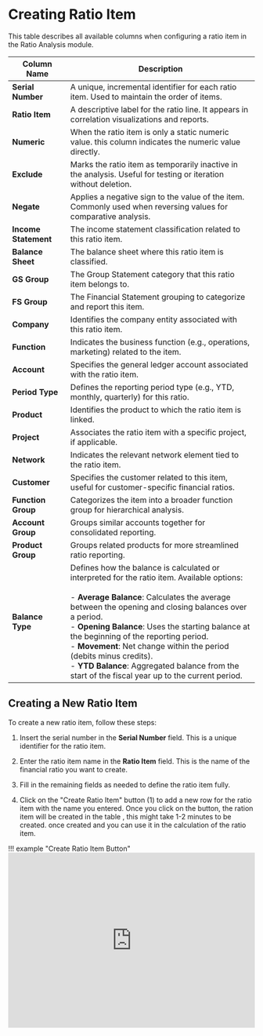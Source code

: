 # **Creating Ratio Item**

This table describes all available columns when configuring a ratio item in the Ratio Analysis module.

| **Column Name**         | **Description** |
|-------------------------|-----------------|
| **Serial Number**       | A unique, incremental identifier for each ratio item. Used to maintain the order of items. |
| **Ratio Item**          | A descriptive label for the ratio line. It appears in correlation visualizations and reports. |
| **Numeric**             | When the ratio item is only a static numeric value. this column indicates the numeric value directly. |
| **Exclude**             | Marks the ratio item as temporarily inactive in the analysis. Useful for testing or iteration without deletion. |
| **Negate**              | Applies a negative sign to the value of the item. Commonly used when reversing values for comparative analysis. |
| **Income Statement**    | The income statement classification related to this ratio item. |
| **Balance Sheet**       | The balance sheet where this ratio item is classified. |
| **GS Group**            | The Group Statement category that this ratio item belongs to. |
| **FS Group**            | The Financial Statement grouping to categorize and report this item. |
| **Company**             | Identifies the company entity associated with this ratio item. |
| **Function**            | Indicates the business function (e.g., operations, marketing) related to the item. |
| **Account**             | Specifies the general ledger account associated with the ratio item. |
| **Period Type**         | Defines the reporting period type (e.g., YTD, monthly, quarterly) for this ratio. |
| **Product**             | Identifies the product to which the ratio item is linked. |
| **Project**             | Associates the ratio item with a specific project, if applicable. |
| **Network**             | Indicates the relevant network element tied to the ratio item. |
| **Customer**            | Specifies the customer related to this item, useful for customer-specific financial ratios. |
| **Function Group**      | Categorizes the item into a broader function group for hierarchical analysis. |
| **Account Group**       | Groups similar accounts together for consolidated reporting. |
| **Product Group**       | Groups related products for more streamlined ratio reporting. |
| **Balance Type**        | Defines how the balance is calculated or interpreted for the ratio item. Available options: <br><br> - **Average Balance**: Calculates the average between the opening and closing balances over a period.<br> - **Opening Balance**: Uses the starting balance at the beginning of the reporting period.<br> - **Movement**: Net change within the period (debits minus credits).<br> - **YTD Balance**: Aggregated balance from the start of the fiscal year up to the current period.|



## Creating a New Ratio Item

To create a new ratio item, follow these steps:

1. Insert the serial number in the **Serial Number** field.  This is a unique identifier for the ratio item.

2. Enter the ratio item name in the **Ratio Item** field.  This is the name of the financial ratio you want to create.
3. Fill in the remaining fields as needed to define the ratio item fully.
4. Click on the "Create Ratio Item" button (1) to add a new row for the ratio item with the name you entered. Once you click on the button, the ration item will be created in the table , this might take 1-2 minutes to be created. once created and you can use it in the calculation of the ratio item.

!!! example "Create Ratio Item Button"
    <iframe frameborder="0" style="width:100%;height:357px;" src="https://viewer.diagrams.net/?tags=%7B%7D&lightbox=1&highlight=0000ff&edit=_blank&layers=1&nav=1&title=ratio_analysis_ksa.drawio&page-id=pryP_8vYTykO-8-kc3v9&dark=auto#Uhttps%3A%2F%2Fdrive.google.com%2Fuc%3Fid%3D1hKgOcEDgKFqvXKH_T1YuvhA6f-4lwTjP%26export%3Ddownload"></iframe>